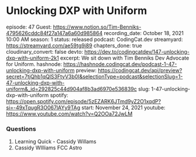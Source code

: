# Unlocking DXP with Uniform

episode: 47
Guest: https://www.notion.so/Tim-Benniks-4795626cddc84f27a147a6a60d985864
recording_date: October 18, 2021 10:00 AM
season: 1
status: released
podcast: CodingCat.dev
streamyard: https://streamyard.com/ae59tg9i89
chapters_done: true
cloudinary_convert: false
devto: https://dev.to/codingcatdev/147-unlocking-dxp-with-uniform-2k1
excerpt: We sit down with Tim Benniks Dev Advocate for Uniform.
hashnode: https://hashnode.codingcat.dev/podcast-1-47-unlocking-dxp-with-uniform
preview: https://codingcat.dev/api/preview?secret=7tjQhb1qQlS3FtyV3b0I&selectionType=podcast&selectionSlug=1-47-unlocking-dxp-with-uniform&_id=292825c44d904af8b3ad6970e536839c
slug: 1-47-unlocking-dxp-with-uniform
spotify: https://open.spotify.com/episode/5zEZARK6JTmd9yZ2O1xqdP?si=-49xTqugR3O067lAYy9TAg
start: November 24, 2021
youtube: https://www.youtube.com/watch?v=Q2OOa72JwLM

### Questions

1. Learning Quick - Cassidy Willams
2. Cassidy WIlliams FCC Astro